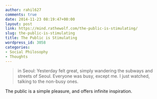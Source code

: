 ```yaml
---
author: rahil627
comments: true
date: 2014-11-23 08:19:47+00:00
layout: post
link: https://mind.rathewolf.com/the-public-is-stimulating/
slug: the-public-is-stimulating
title: The Public is Stimulating
wordpress_id: 3058
categories:
- Social Philosophy
- Thoughts
---
```


<blockquote>in Seoul:
Yesterday felt great, simply wandering the subways and streets of Seoul. Everyone was busy, except me. I just watched, talking to the non-busy ones.</blockquote>



The public is a simple pleasure, and offers infinite inspiration.
